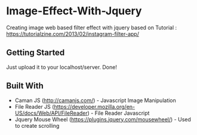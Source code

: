 # Image-Effect-With-Jquery
Creating image web based filter effect with jquery based on Tutorial : https://tutorialzine.com/2013/02/instagram-filter-app/

## Getting Started
Just upload it to your localhost/server. Done!

## Built With
* Caman JS (http://camanjs.com/) - Javascript Image Manipulation
* File Reader JS (https://developer.mozilla.org/en-US/docs/Web/API/FileReader) - File Reader Javascript 
* Jquery Mouse Wheel (https://plugins.jquery.com/mousewheel/) - Used to create scrolling

